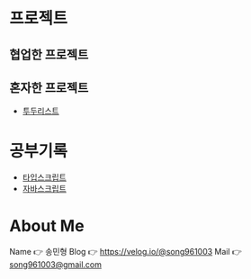 # 프로젝트
## 협업한 프로젝트

## 혼자한 프로젝트
- [투두리스트](https://github.com/Doosies/todoList-page/)


# 공부기록
- [타입스크립트](https://github.com/Doosies/StudyRecord/tree/master/TypescriptBasic)
- [자바스크립트](https://github.com/Doosies/StudyRecord/tree/master/JavscriptCore)

# About Me
Name 👉 송민형
Blog 👉 https://velog.io/@song961003
Mail 👉 song961003@gmail.com
